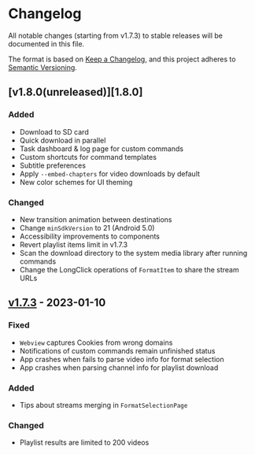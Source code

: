 # Changelog


All notable changes (starting from v1.7.3) to stable releases will be documented in this file.

The format is based on [Keep a Changelog](https://keepachangelog.com/en/1.0.0/),
and this project adheres to [Semantic Versioning](https://semver.org/spec/v2.0.0.html).

## [v1.8.0(unreleased)][1.8.0]

### Added

- Download to SD card
- Quick download in parallel
- Task dashboard & log page for custom commands
- Custom shortcuts for command templates
- Subtitle preferences
- Apply `--embed-chapters` for video downloads by default
- New color schemes for UI theming

### Changed

- New transition animation between destinations
- Change `minSdkVersion` to 21 (Android 5.0)
- Accessibility improvements to components
- Revert playlist items limit in v1.7.3
- Scan the download directory to the system media library after running commands
- Change the LongClick operations of `FormatItem` to share the stream URLs



## [v1.7.3][1.7.3] - 2023-01-10

### Fixed

- `Webview` captures Cookies from wrong domains
- Notifications of custom commands remain unfinished status
- App crashes when fails to parse video info for format selection
- App crashes when parsing channel info for playlist download

### Added

- Tips about streams merging in `FormatSelectionPage`

### Changed

- Playlist results are limited to 200 videos

  



[1.7.3]: https://github.com/JunkFood02/Seal/releases/tag/v1.7.3
